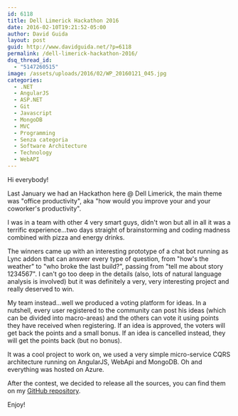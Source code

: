 ```yaml
---
id: 6118
title: Dell Limerick Hackathon 2016
date: 2016-02-10T19:21:52-05:00
author: David Guida
layout: post
guid: http://www.davidguida.net/?p=6118
permalink: /dell-limerick-hackathon-2016/
dsq_thread_id:
  - "5147260515"
image: /assets/uploads/2016/02/WP_20160121_045.jpg
categories:
  - .NET
  - AngularJS
  - ASP.NET
  - Git
  - Javascript
  - MongoDB
  - MVC
  - Programming
  - Senza categoria
  - Software Architecture
  - Technology
  - WebAPI
---
```

Hi everybody!

Last January we had an Hackathon here @ Dell Limerick, the main theme was "office productivity", aka "how would you improve your and your coworker's productivity".

I was in a team with other 4 very smart guys, didn't won but all in all it was a terrific experience&#8230;two days straight of brainstorming and coding madness combined with pizza and energy drinks.

The winners came up with an interesting prototype of a chat bot running as Lync addon that can answer every type of question, from "how's the weather" to "who broke the last build?", passing from "tell me about story 1234567". I can't go too deep in the details (also, lots of natural language analysis is involved) but it was definitely a very, very interesting project and really deserved to win.

My team instead&#8230;well we produced a voting platform for ideas. In a nutshell, every user registered to the community can post his ideas (which can be divided into macro-areas) and the others can vote it using points they have received when registering. If an idea is approved, the voters will get back the points and a small bonus. If an idea is cancelled instead, they will get the points back (but no bonus).

It was a cool project to work on, we used a very simple micro-service CQRS architecture running on AngularJS, WebApi and MongoDB. Oh and everything was hosted on Azure.

After the contest, we decided to release all the sources, you can find them on my <a href="https://github.com/mizrael/UsersVoice" target="_blank">GitHub repository</a>.

Enjoy!

<div class="post-details-footer-widgets">
</div>